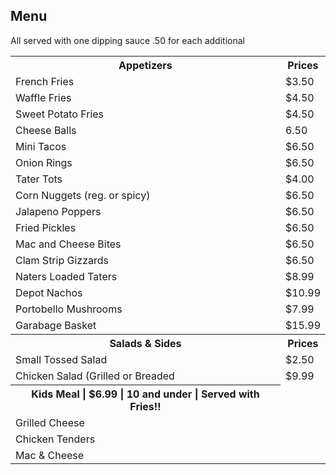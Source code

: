 
<table>
    <thead>
        <h2>Menu</h2>
    </thead>
    <p>All served with one dipping sauce .50 for each additional </p>
    <tr>
        <th>Appetizers</th>
        <th>Prices</th>
    </tr>
    <tr>
        <td>French Fries</td>
        <td>$3.50</td>
    </tr>
 <tr>
        <td>Waffle Fries</td>
        <td>$4.50</td>
    </tr> <tr>
        <td>Sweet Potato Fries</td>
        <td>$4.50</td>
    </tr>
     <tr>
        <td>Cheese Balls</td>
        <td>6.50</td>
    </tr>
     <tr>
        <td>Mini Tacos</td>
        <td>$6.50</td>
    </tr>
     <tr>
        <td>Onion Rings</td>
        <td>$6.50</td>
    </tr>
     <tr>
        <td>Tater Tots</td>
        <td>$4.00</td>
    </tr>
     <tr>
        <td>Corn Nuggets (reg. or spicy)</td>
        <td>$6.50</td>
    </tr>
     <tr>
        <td>Jalapeno Poppers</td>
        <td>$6.50</td>
    </tr>
     <tr>
        <td>Fried Pickles</td>
        <td>$6.50</td>
    </tr>
     <tr>
        <td>Mac and Cheese Bites</td>
        <td>$6.50</td>
    </tr>
     <tr>
        <td>Clam Strip Gizzards</td>
        <td>$6.50</td>
    </tr>
     <tr>
        <td>Naters Loaded Taters</td>
        <td>$8.99</td>
    </tr>
     <tr>
        <td>Depot Nachos</td>
        <td>$10.99</td>
    </tr>
     <tr>
        <td>Portobello Mushrooms</td>
        <td>$7.99</td>
    </tr>
     <tr>
        <td>Garabage Basket</td>
        <td>$15.99</td>
    </tr>
    <tr>
        <th>Salads & Sides</th>
        <th>Prices</th>
    <tr>
        <td>Small Tossed Salad</td>
        <td>$2.50</td>
    </tr>
     <tr>
        <td>Chicken Salad (Grilled or Breaded</td>
        <td>$9.99</td>
    </tr>
    <tr>
        <th>Kids Meal | $6.99 | 10 and under | Served with Fries!!</th>
    <tr>
        <td>Grilled Cheese<td>
    </tr>
    <tr>
        <td>Chicken Tenders</td>
    </tr>
        <td>Mac & Cheese</td>
    </tr>
    <tr>
    
</table>
